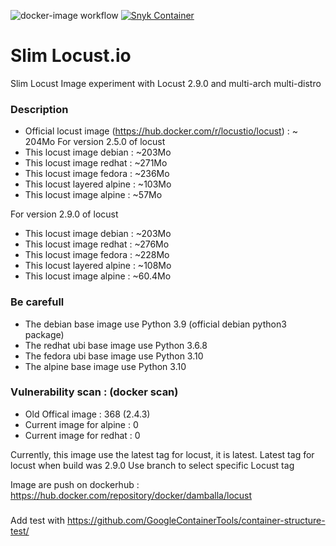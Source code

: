 ![docker-image workflow](https://github.com/Valinor/slim-locust/actions/workflows/docker-image.yml/badge.svg) [![Snyk Container](https://github.com/Valinor/slim-locust/actions/workflows/snyk-container-analysis.yml/badge.svg)](https://github.com/Valinor/slim-locust/actions/workflows/snyk-container-analysis.yml)

# Slim Locust.io 
Slim Locust Image experiment with Locust 2.9.0 and multi-arch multi-distro 

### Description
- Official locust image (https://hub.docker.com/r/locustio/locust) : ~ 204Mo
For version 2.5.0 of locust
- This locust image debian   : ~203Mo
- This locust image redhat   : ~271Mo
- This locust image fedora   : ~236Mo
- This locust layered alpine : ~103Mo
- This locust image alpine   : ~57Mo

For version 2.9.0 of locust
- This locust image debian   : ~203Mo
- This locust image redhat   : ~276Mo
- This locust image fedora   : ~228Mo
- This locust layered alpine : ~108Mo
- This locust image alpine   : ~60.4Mo


### Be carefull

- The debian base image use Python 3.9 (official debian python3 package)
- The redhat ubi base image use Python 3.6.8
- The fedora ubi base image use Python 3.10
- The alpine base image use Python 3.10

### Vulnerability scan : (docker scan)
- Old Offical image : 368 (2.4.3)
- Current image for alpine : 0
- Current image for redhat : 0


Currently, this image use the latest tag for locust, it is latest.
Latest tag for locust when build was 2.9.0
Use branch to select specific Locust tag

Image are push on dockerhub : https://hub.docker.com/repository/docker/damballa/locust


###
Add test with https://github.com/GoogleContainerTools/container-structure-test/
